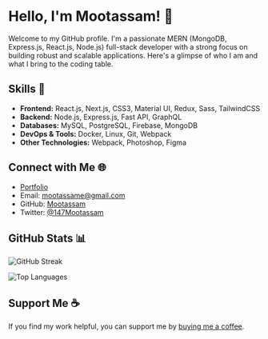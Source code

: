 # Hello, I'm Mootassam! 👋

Welcome to my GitHub profile. I'm a passionate MERN (MongoDB, Express.js, React.js, Node.js) full-stack developer with a strong focus on building robust and scalable applications. Here's a glimpse of who I am and what I bring to the coding table.

## Skills 🚀

- **Frontend:** React.js, Next.js, CSS3, Material UI, Redux, Sass, TailwindCSS
- **Backend:** Node.js, Express.js, Fast API, GraphQL
- **Databases:** MySQL, PostgreSQL, Firebase, MongoDB
- **DevOps & Tools:** Docker, Linux, Git, Webpack
- **Other Technologies:** Webpack, Photoshop, Figma

## Connect with Me 🌐

- [Portfolio](https://test.com)
- Email: mootassame@gmail.com
- GitHub: [Mootassam](https://www.github.com/Mootassam)
- Twitter: [@147Mootassam](https://www.x.com/@147Mootassam)

## GitHub Stats 📊

![GitHub Streak](https://github-readme-streak-stats.herokuapp.com/?user=Mootassam&stroke=ffffff&background=1c1917&ring=0891b2&fire=0891b2&currStreakNum=ffffff&currStreakLabel=0891b2&sideNums=ffffff&sideLabels=ffffff&dates=ffffff&hide_border=true)

![Top Languages](https://github-readme-stats.vercel.app/api/top-langs/?username=Mootassam&langs_count=10&title_color=0891b2&text_color=ffffff&icon_color=0891b2&bg_color=1c1917&hide_border=true&locale=en&custom_title=Top%20%Languages)

## Support Me ☕

If you find my work helpful, you can support me by [buying me a coffee](https://www.buymeacoffee.com/mootassam).

